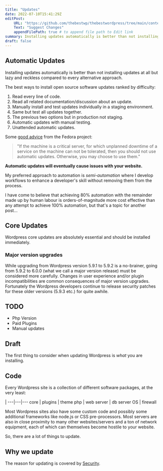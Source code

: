 ```yaml
---
title: "Updates"
date: 2022-07-10T15:41:29Z
editPost:
    URL: "https://github.com/thebestwp/thebestwordpress/tree/main/content"
    Text: "Suggest Changes"
    appendFilePath: true # to append file path to Edit link
summary: Installing updates automatically is better than not installing updates at all but lazy and reckless compared to every alternative approach.
draft: false
---
```


## Automatic Updates
Installing updates automatically is better than not installing updates at all but lazy and reckless compared to every alternative approach.

The best ways to install open source software updates ranked by difficulty:
1. Read every line of code.
1. Read all related documentation/discussion about an update.
1. Manually install and test updates individually in a staging environment.
1. Same but test all updates together.
1. The previous two options but in production not staging.
1. Automatic updates with manual testing.
1. Unattended automatic updates.

Some [good advice](https://docs.fedoraproject.org/en-US/quick-docs/autoupdates/) from the Fedora project:
> "If the machine is a critical server, for which unplanned downtime of a service on the machine can not be tolerated, then you should not use automatic updates. Otherwise, you may choose to use them."

**Automatic updates will eventually cause issues with your website.**

My preferred approach to automation is *semi-automation* where I develop workflows to enhance a developer's skill without removing them from the process.

I have come to believe that achieving 80% automation with the remainder made up by human labour is orders-of-magnitude more cost effective than any attempt to achieve 100% automation, but that's a topic for another post...

## Core Updates
Wordpress core updates are absolutely essential and should be installed immediately.

### Major version upgrades
While upgrading from Wordpress version 5.9.1 to 5.9.2 is a no-brainer, going from 5.9.2 to 6.0.0 (what we call a major version release) must be considered more carefully.
Changes in user experience and/or plugin incompatibilities are common consequences of major version upgrades.
Fortunately the Wordpress developers continue to release security patches for these older versions (5.9.3 etc.) for quite awhile. 

## TODO
- Php Version
- Paid Plugins
- Manual updates

## Draft
The first thing to consider when updating Wordpress is *what* you are installing.

## Code
Every Wordpress site is a collection of different software packages, at the very least:

 | 
---|---|---
core | plugins | theme 
php | web server | db server
OS | firewall

Most Wordpress sites also have some custom code and possibly some additional frameworks like node.js or CSS pre-processors.
Most servers are also in close proximity to many other websites/servers and a ton of network equipment, each of which can themselves become hostile to your website.

So, there are a lot of things to update.

## Why we update
The reason for updating is covered by [Security](/posts/security).
